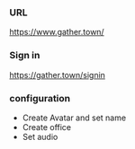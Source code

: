 ### URL
https://www.gather.town/

### Sign in
https://gather.town/signin

### configuration
- Create Avatar and set name
- Create office
- Set audio
